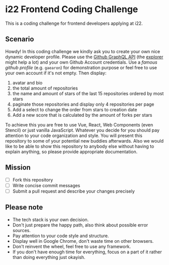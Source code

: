 # i22 Frontend Coding Challenge
This is a coding challenge for frontend developers applying at i22.

## Scenario
Howdy! In this coding challenge we kindly ask you to create your own nice dynamic developer profile. Please use the [Github GraphQL API](https://docs.github.com/en/graphql) (the [explorer](https://developer.github.com/v4/explorer/) might help a lot) and your own Github Account credentials. Use a *famous github profile* (e.g. `gaearon`) for demonstration purpose or feel free to use your own account if it's not empty. Then display:

1. avatar and bio
2. the total amount of repositories
3. the name and amount of stars of the last 15 repositories ordered by most stars
4. paginate those repositories and display only 4 repositories per page
5. Add a select to change the order from stars to creation date
6. Add a new score that is calculated by the amount of forks per stars

To achieve this you are free to use Vue, React, Web Components (even Stencil) or just vanilla JavaScript. Whatever you decide for you should pay attention to your code organization and style. You will present this repository to some of your potential new buddies afterwards. Also we would like to be able to show this repository to anybody else without having to explain anything, so please provide appropriate documentation.

## Mission
- [ ] Fork this repository
- [ ] Write concise commit messages
- [ ] Submit a pull request and describe your changes precisely

## Please note
- The tech stack is your own decision.
- Don't just prepare the happy path, also think about possible error sources.
- Pay attention to your code style and structure.
- Display well in Google Chrome, don't waste time on other browsers.
- Don't reinvent the wheel, feel free to use any framework.
- If you don't have enough time for everything, focus on a part of it rather than doing everything just okayish.
